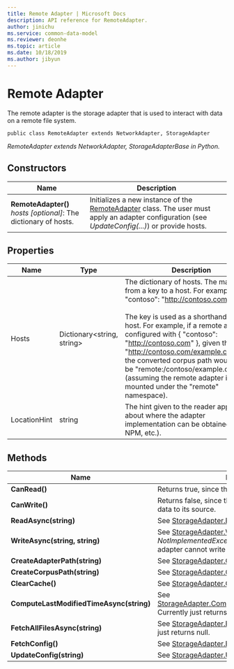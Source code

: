 ```yaml
---
title: Remote Adapter | Microsoft Docs
description: API reference for RemoteAdapter.
author: jinichu
ms.service: common-data-model
ms.reviewer: deonhe 
ms.topic: article
ms.date: 10/18/2019
ms.author: jibyun
---
```


# Remote Adapter

The remote adapter is the storage adapter that is used to interact with data on a remote file system.

```
public class RemoteAdapter extends NetworkAdapter, StorageAdapter
```
*RemoteAdapter extends NetworkAdapter, StorageAdapterBase in Python.*

## Constructors
|Name|Description|
|---|---|
|**RemoteAdapter()**<br/>*hosts [optional]*: The dictionary of hosts.|Initializes a new instance of the [RemoteAdapter](remoteadapter.md) class. The user must apply an adapter configuration (see *UpdateConfig(...)*) or provide hosts.|

## Properties
|Name|Type|Description|
|---|---|---|
|Hosts|Dictionary\<string, string>|The dictionary of hosts. The mapping is from a key  to a host. For example, { "contoso": "http://contoso.com" }. <br/><br/>The key is used as a shorthand for the host. For example, if a remote adapter is configured with { "contoso": "http://contoso.com" }, given the url "http://contoso.com/example.cdm.json", the converted corpus path would then be "remote:/contoso/example.cdm.json" (assuming the remote adapter is mounted under the "remote" namespace).|
|LocationHint|string|The hint given to the reader application about where the adapter implementation can be obtained (Nuget, NPM, etc.).|

## Methods
|Name|Description|Return Type|
|---|---|---|
|**CanRead()**|Returns true, since the remote adapter can read data.|bool|
|**CanWrite()**|Returns false, since the remote adapter cannot write data to its source.|bool|
|**ReadAsync(string)**|See [StorageAdapter.ReadAsync(...)](storageadapter.md#methods).|Task\<string>|
|**WriteAsync(string, string)**|See [StorageAdapter.WriteAsync(...)](storageadapter.md#methods). Throws a *NotImplementedException* because the remote adapter cannot write to its source.|Task|
|**CreateAdapterPath(string)**|See [StorageAdapter.CreateAdapterPath(...)](storageadapter.md#methods).|string|
|**CreateCorpusPath(string)**|See [StorageAdapter.CreateCorpusPath(...)](storageadapter.md#methods).|string|
|**ClearCache()**|See [StorageAdapter.ClearCache()](storageadapter.md#methods).|void|
|**ComputeLastModifiedTimeAsync(string)**|See [StorageAdapter.ComputeLastModifiedTimeAsync(...)](storageadapter.md#methods). Currently just returns Time.Now().|Task\<DateTimeOffset?>|
|**FetchAllFilesAsync(string)**|See [StorageAdapter.FetchAllFilesAsync(...)](storageadapter.md#methods). Currently just returns null.|Task\<List\<string>>|
|**FetchConfig()**|See [StorageAdapter.FetchConfig()](storageadapter.md#methods).|string|
|**UpdateConfig(string)**|See [StorageAdapter.UpdateConfig(...)](storageadapter.md#methods).|void|


